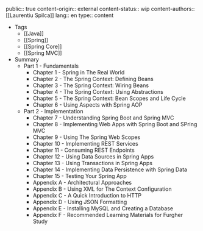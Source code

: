 public:: true
content-origin:: external
content-status:: wip
content-authors:: [[Laurentiu Spilca]] 
lang:: en
type:: content

- Tags
	- [[Java]]
	- [[Spring]]
	- [[Spring Core]]
	- [[Spring MVC]]
- Summary
	- Part 1 - Fundamentals
		- Chapter 1 - Spring in The Real World
		- Chapter 2 - The Spring Context: Defining Beans
		- Chapter 3 - The Spring Context: Wiring Beans
		- Chapter 4 - The Spring Context: Using Abstractions
		- Chapter 5 - The Spring Context: Bean Scopes and Life Cycle
		- Chapter 6 - Using Aspects with Spring AOP
	- Part 2 - Implementation
		- Chapter 7 - Understanding Spring Boot and Spring MVC
		- Chapter 8 - Implementing Web Apps with Spring Boot and SPring MVC
		- Chapter 9 - Using The Spring Web Scopes
		- Chapter 10 - Implementing REST Services
		- Chapter 11 - Consuming REST Endpoints
		- Chapter 12 - Using Data Sources in Spring Apps
		- Chapter 13 - Using Transactions in Spring Apps
		- Chapter 14 - Implementing Data Persistence with Spring Data
		- Chapter 15 - Testing Your Spring App
		- Appendix A - Architectural Approaches
		- Appendix B - Using XML for The Context Configuration
		- Appendix C - A Quick Introduction to HTTP
		- Appendix D - Using JSON Formatting
		- Appendix E - Installing MySQL and Creating a Database
		- Appendix F - Recommended Learning Materials for Furgher Study